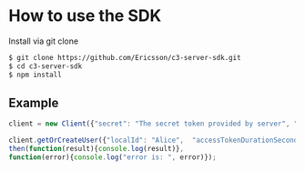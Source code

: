 How to use the SDK
===================


Install via git clone

```bash
$ git clone https://github.com/Ericsson/c3-server-sdk.git
$ cd c3-server-sdk
$ npm install
```

## Example

```javascript
client = new Client({"secret": "The secret token provided by server", "ServerUrl": "https://apServer"});
```


```javascript
client.getOrCreateUser({"localId": "Alice",  "accessTokenDurationSeconds": 100}).
then(function(result){console.log(result)},
function(error){console.log("error is: ", error)});
```

